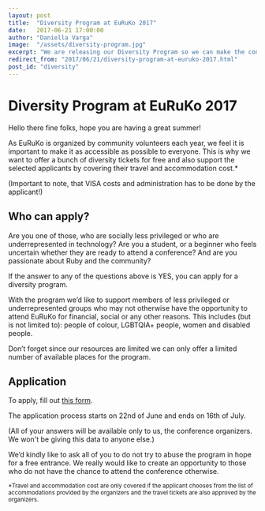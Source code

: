 ```yaml
---
layout: post
title:  "Diversity Program at EuRuKo 2017"
date:   2017-06-21 17:00:00
author: "Daniella Varga"
image:  "/assets/diversity-program.jpg"
excerpt: "We are releasing our Diversity Program so we can make the conference as accessible as possible to everyone."
redirect_from: "2017/06/21/diversity-program-at-euruko-2017.html"
post_id: "diversity"
---
```


# Diversity Program at EuRuKo 2017

Hello there fine folks, hope you are having a great summer!

As EuRuKo is organized by community volunteers each year, we feel it is important to make it as accessible as possible to everyone. This is why we want to offer a bunch of diversity tickets for free and also support the selected applicants by covering their travel and accommodation cost.*

(Important to note, that VISA costs and administration has to be done by the applicant!)

## Who can apply?

Are you one of those, who are socially less privileged or who are underrepresented in technology? Are you a student, or a beginner who feels uncertain whether they are ready to attend a conference? And are you passionate about Ruby and the community?

If the answer to any of the questions above is YES, you can apply for a diversity program.

With the program we’d like to support members of less privileged or underrepresented groups who may not otherwise have the opportunity to attend EuRuKo for financial, social or any other reasons. This includes (but is not limited to): people of colour, LGBTQIA+ people, women and disabled people.

Don’t forget since our resources are limited we can only offer a limited number of available places for the program.

## Application

To apply, fill out [this form](https://docs.google.com/a/digitalnatives.hu/forms/d/e/1FAIpQLSc4eI9F9_1wtHqR8QtZOKt_5reLhzncNQ_VPKgCTbk3tyD9kQ/viewform).

The application process starts on 22nd of June and ends on 16th of July.

(All of your answers will be available only to us, the conference organizers. We won't be giving this data to anyone else.)

We’d kindly like to ask all of you to do not try to abuse the program in hope for a free entrance. We really would like to create an opportunity to those who do not have the chance to attend the conference otherwise.

<sub>*Travel and accommodation cost are only covered if the applicant chooses from the list of accommodations provided by the organizers and the travel tickets are also approved by the organizers.</sub>
